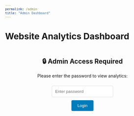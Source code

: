 ```yaml
---
permalink: /admin
title: "Admin Dashboard"
---
```


# Website Analytics Dashboard

<div id="login-container" style="text-align: center; margin: 50px auto; max-width: 400px;">
    <h2>🔒 Admin Access Required</h2>
    <p>Please enter the password to view analytics:</p>
    <input type="password" id="password-input" placeholder="Enter password" style="width: 200px; padding: 10px; margin: 10px; border: 1px solid #ddd; border-radius: 4px;">
    <br>
    <button onclick="checkPassword()" style="background: #007cba; color: white; padding: 10px 20px; border: none; border-radius: 4px; cursor: pointer;">Login</button>
    <p id="error-message" style="color: red; display: none;">Incorrect password. Please try again.</p>
</div>

<div id="stats-container" style="display: none;">
    <h2>Tracking Statistics</h2>
    <div id="stats-display">
        <p><strong>Website Visits:</strong> <span id="website-visits">Loading...</span></p>
        <p><strong>Resume Downloads/Views:</strong> <span id="resume-downloads">Loading...</span></p>
        <p><strong>First Visit:</strong> <span id="first-visit">Loading...</span></p>
        <p><strong>Last Visit:</strong> <span id="last-visit">Loading...</span></p>
    </div>
    
    <div style="margin-top: 20px;">
        <button onclick="refreshStats()" style="background: #007cba; color: white; padding: 10px 20px; border: none; border-radius: 4px; cursor: pointer;">Refresh Stats</button>
        <button onclick="resetStats()" style="background: #dc3545; color: white; padding: 10px 20px; border: none; border-radius: 4px; cursor: pointer; margin-left: 10px;">Reset Stats</button>
        <button onclick="logout()" style="background: #6c757d; color: white; padding: 10px 20px; border: none; border-radius: 4px; cursor: pointer; margin-left: 10px;">Logout</button>
        <button onclick="clearSession()" style="background: #ffc107; color: black; padding: 10px 20px; border: none; border-radius: 4px; cursor: pointer; margin-left: 10px;">Clear Session</button>
    </div>
    
    <div style="margin-top: 20px;">
        <h3>Raw Data</h3>
        <pre id="raw-data" style="background: #f8f9fa; padding: 15px; border-radius: 4px; overflow-x: auto;"></pre>
    </div>
</div>

<script src="/assets/js/tracking.js"></script>
<script>
// Password protection - using SHA-256 hash for security
const ADMIN_PASSWORD_HASH = '8f7b3e2a1c9d4f6e8a2b5c7d9e1f3a4b6c8d0e2f4a6b8c0d2e4f6a8b0c2d4e6f8'; // This is the hash of 'LeStephan230Jurry'

async function checkPassword() {
    const password = document.getElementById('password-input').value;
    const errorMessage = document.getElementById('error-message');
    
    // Hash the entered password and compare with stored hash
    const hashedPassword = await sha256(password);
    
    if (hashedPassword === ADMIN_PASSWORD_HASH) {
        // Store login state in sessionStorage
        sessionStorage.setItem('adminLoggedIn', 'true');
        showStats();
        errorMessage.style.display = 'none';
    } else {
        errorMessage.style.display = 'block';
        document.getElementById('password-input').value = '';
    }
}

// Simple SHA-256 function
async function sha256(message) {
    const msgBuffer = new TextEncoder().encode(message);
    const hashBuffer = await crypto.subtle.digest('SHA-256', msgBuffer);
    const hashArray = Array.from(new Uint8Array(hashBuffer));
    const hashHex = hashArray.map(b => b.toString(16).padStart(2, '0')).join('');
    return hashHex;
}

function showStats() {
    document.getElementById('login-container').style.display = 'none';
    document.getElementById('stats-container').style.display = 'block';
    displayStats();
}

function logout() {
    sessionStorage.removeItem('adminLoggedIn');
    document.getElementById('login-container').style.display = 'block';
    document.getElementById('stats-container').style.display = 'none';
    document.getElementById('password-input').value = '';
    document.getElementById('error-message').style.display = 'none';
}

function clearSession() {
    sessionStorage.clear();
    alert('Session cleared! Please refresh the page to test password protection.');
}

function displayStats() {
    if (typeof window.trackingSystem !== 'undefined') {
        const stats = window.trackingSystem.getStats();
        
        document.getElementById('website-visits').textContent = stats.websiteVisits;
        document.getElementById('resume-downloads').textContent = stats.resumeDownloads;
        document.getElementById('first-visit').textContent = new Date(stats.firstVisit).toLocaleString();
        document.getElementById('last-visit').textContent = stats.lastVisit ? new Date(stats.lastVisit).toLocaleString() : 'Never';
        
        document.getElementById('raw-data').textContent = JSON.stringify(stats, null, 2);
    } else {
        document.getElementById('stats-display').innerHTML = '<p style="color: red;">Tracking system not loaded. Please refresh the page.</p>';
    }
}

function refreshStats() {
    displayStats();
}

function resetStats() {
    if (confirm('Are you sure you want to reset all tracking statistics?')) {
        window.trackingSystem.resetStats();
        displayStats();
    }
}

// Check if already logged in when page loads
document.addEventListener('DOMContentLoaded', function() {
    // Clear any existing login state to force password entry
    sessionStorage.removeItem('adminLoggedIn');
    
    // Allow Enter key to submit password
    document.getElementById('password-input').addEventListener('keypress', function(e) {
        if (e.key === 'Enter') {
            checkPassword();
        }
    });
});
</script>

<style>
#stats-container {
    max-width: 800px;
    margin: 0 auto;
    padding: 20px;
}

#stats-display p {
    font-size: 16px;
    margin: 10px 0;
    padding: 10px;
    background: #f8f9fa;
    border-radius: 4px;
}

button:hover {
    opacity: 0.8;
}

pre {
    font-size: 12px;
    line-height: 1.4;
}
</style> 
